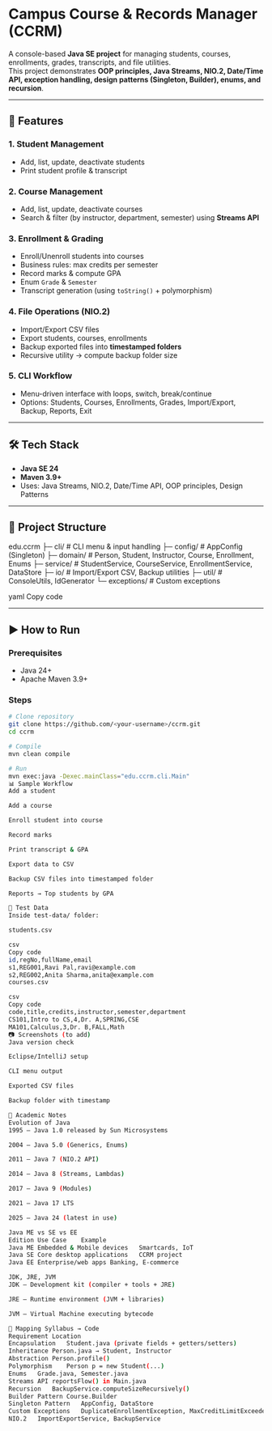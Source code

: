 # Campus Course & Records Manager (CCRM)

A console-based **Java SE project** for managing students, courses, enrollments, grades, transcripts, and file utilities.  
This project demonstrates **OOP principles, Java Streams, NIO.2, Date/Time API, exception handling, design patterns (Singleton, Builder), enums, and recursion**.

---

## 🚀 Features

### 1. Student Management
- Add, list, update, deactivate students
- Print student profile & transcript

### 2. Course Management
- Add, list, update, deactivate courses
- Search & filter (by instructor, department, semester) using **Streams API**

### 3. Enrollment & Grading
- Enroll/Unenroll students into courses
- Business rules: max credits per semester
- Record marks & compute GPA
- Enum `Grade` & `Semester`
- Transcript generation (using `toString()` + polymorphism)

### 4. File Operations (NIO.2)
- Import/Export CSV files
- Export students, courses, enrollments
- Backup exported files into **timestamped folders**
- Recursive utility → compute backup folder size

### 5. CLI Workflow
- Menu-driven interface with loops, switch, break/continue
- Options: Students, Courses, Enrollments, Grades, Import/Export, Backup, Reports, Exit

---

## 🛠️ Tech Stack

- **Java SE 24**
- **Maven 3.9+**
- Uses: Java Streams, NIO.2, Date/Time API, OOP principles, Design Patterns

---

## 📂 Project Structure

edu.ccrm
├─ cli/ # CLI menu & input handling
├─ config/ # AppConfig (Singleton)
├─ domain/ # Person, Student, Instructor, Course, Enrollment, Enums
├─ service/ # StudentService, CourseService, EnrollmentService, DataStore
├─ io/ # Import/Export CSV, Backup utilities
├─ util/ # ConsoleUtils, IdGenerator
└─ exceptions/ # Custom exceptions

yaml
Copy code

---

## ▶️ How to Run

### Prerequisites
- Java 24+
- Apache Maven 3.9+

### Steps
```bash
# Clone repository
git clone https://github.com/<your-username>/ccrm.git
cd ccrm

# Compile
mvn clean compile

# Run
mvn exec:java -Dexec.mainClass="edu.ccrm.cli.Main"
📊 Sample Workflow
Add a student

Add a course

Enroll student into course

Record marks

Print transcript & GPA

Export data to CSV

Backup CSV files into timestamped folder

Reports → Top students by GPA

📂 Test Data
Inside test-data/ folder:

students.csv

csv
Copy code
id,regNo,fullName,email
s1,REG001,Ravi Pal,ravi@example.com
s2,REG002,Anita Sharma,anita@example.com
courses.csv

csv
Copy code
code,title,credits,instructor,semester,department
CS101,Intro to CS,4,Dr. A,SPRING,CSE
MA101,Calculus,3,Dr. B,FALL,Math
📷 Screenshots (to add)
Java version check

Eclipse/IntelliJ setup

CLI menu output

Exported CSV files

Backup folder with timestamp

📖 Academic Notes
Evolution of Java
1995 – Java 1.0 released by Sun Microsystems

2004 – Java 5.0 (Generics, Enums)

2011 – Java 7 (NIO.2 API)

2014 – Java 8 (Streams, Lambdas)

2017 – Java 9 (Modules)

2021 – Java 17 LTS

2025 – Java 24 (latest in use)

Java ME vs SE vs EE
Edition	Use Case	Example
Java ME	Embedded & Mobile devices	Smartcards, IoT
Java SE	Core desktop applications	CCRM project
Java EE	Enterprise/web apps	Banking, E-commerce

JDK, JRE, JVM
JDK – Development kit (compiler + tools + JRE)

JRE – Runtime environment (JVM + libraries)

JVM – Virtual Machine executing bytecode

🧪 Mapping Syllabus → Code
Requirement	Location
Encapsulation	Student.java (private fields + getters/setters)
Inheritance	Person.java → Student, Instructor
Abstraction	Person.profile()
Polymorphism	Person p = new Student(...)
Enums	Grade.java, Semester.java
Streams API	reportsFlow() in Main.java
Recursion	BackupService.computeSizeRecursively()
Builder Pattern	Course.Builder
Singleton Pattern	AppConfig, DataStore
Custom Exceptions	DuplicateEnrollmentException, MaxCreditLimitExceededException
NIO.2	ImportExportService, BackupService
